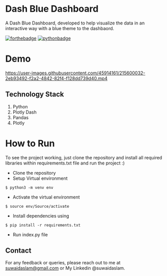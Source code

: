# Dash Blue Dashboard
A Dash Blue Dashboard, developed to help visualize the data in an interactive way with a blue theme to the dashbaord.

[![forthebadge](https://forthebadge.com/images/badges/built-with-love.svg)](https://forthebadge.com)
[![pythonbadge](https://forthebadge.com/images/badges/made-with-python.svg)](https://forthebadge.com)

# Demo

https://user-images.githubusercontent.com/45914161/215600032-2eb93492-f2a2-4842-82f4-f128dd739d40.mp4

## Technology Stack 

1. Python 
2. Plotly Dash 
3. Pandas
4. Plotly

# How to Run

To see the project working, just clone the repository and install all required libraries within requirements.txt file and run the project :)

- Clone the repository
- Setup Virtual environment
```
$ python3 -m venv env
```
- Activate the virtual environment
```
$ source env/Source/activate
```
- Install dependencies using
```
$ pip install -r requirements.txt
```
- Run index.py file

## Contact

For any feedback or queries, please reach out to me at [suwaidaslam@gmail.com](suwaidaslam@gmail.com) or My Linkedin @suwaidaslam.
